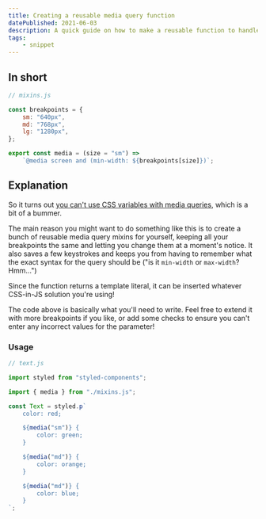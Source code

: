 ```yaml
---
title: Creating a reusable media query function
datePublished: 2021-06-03
description: A quick guide on how to make a reusable function to handle media queries.
tags:
    - snippet
---
```


## In short

```js
// mixins.js

const breakpoints = {
	sm: "640px",
	md: "768px",
	lg: "1280px",
};

export const media = (size = "sm") =>
	`@media screen and (min-width: ${breakpoints[size]})`;
```

## Explanation

So it turns out [you can't use CSS variables with media queries](https://stackoverflow.com/a/40723269/12944841), which is a bit of a bummer.

The main reason you might want to do something like this is to create a bunch of reusable media query mixins for yourself, keeping all your breakpoints the same and letting you change them at a moment's notice. It also saves a few keystrokes and keeps you from having to remember what the exact syntax for the query should be ("is it `min-width` or `max-width`? Hmm...")

Since the function returns a template literal, it can be inserted whatever CSS-in-JS solution you're using!

The code above is basically what you'll need to write. Feel free to extend it with more breakpoints if you like, or add some checks to ensure you can't enter any incorrect values for the parameter!

### Usage

```js
// text.js

import styled from "styled-components";

import { media } from "./mixins.js";

const Text = styled.p`
	color: red;

	${media("sm")} {
		color: green;
	}

	${media("md")} {
		color: orange;
	}

	${media("md")} {
		color: blue;
	}
`;
```
